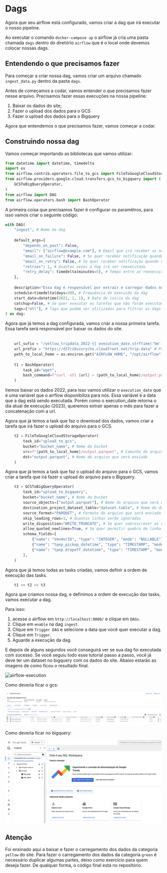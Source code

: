 # Dags

Agora que seu airflow está configurado, vamos criar a dag que irá executar o nosso pipeline.

Ao executar o comando `docker-compose up` o airflow já cria uma pasta chamada `dags` dentro do diretório `airflow` que é o local onde devemos colocar nossas dags.

## Entendendo o que precisamos fazer

Para começar a criar nossa dag, vamos criar um arquivo chamado `ingest_data.py` dentro da pasta `dags`.

Antes de começamos a codar, vamos entender o que precisamos fazer nesse arquivo. Precisamos fazer essas execuções na nossa pipeline:

1. Baixar os dados do site;
2. Fazer o upload dos dados para o GCS
3. Fazer o upload dos dados para o Bigquery

Agora que entendemos o que precisamos fazer, vamos começar a codar.

## Construindo nossa dag

Vamos começar importando as bibliotecas que vamos utilizar:

```python
from datetime import datetime, timedelta
import os
from airflow.contrib.operators.file_to_gcs import FileToGoogleCloudStorageOperator
from airflow.providers.google.cloud.transfers.gcs_to_bigquery import (
    GCSToBigQueryOperator,
)
from airflow import DAG
from airflow.operators.bash import BashOperator
```

A primeira coisa que precisamos fazer é configurar os paramêtros, para isso vamos criar o seguinte código:

```python
with DAG(
    "ingest", # Nome da dag

    default_args={
        "depends_on_past": False,
        "email": ["airflow@example.com"], # Email que irá receber as notificações
        "email_on_failure": False, # Se quer receber notificação quando a dag falhar
        "email_on_retry": False, # Se quer receber notificação quando a dag for reexecutada
        "retries": 1, # Quantas vezes a dag irá ser reexecutada
        "retry_delay": timedelta(minutes=5), # Tempo entre as reexecuções
    },

    description="Essa dag é responsável por extrair e carregar dados no bigquery", # Descrição da dag
    schedule=timedelta(days=30), # Frequência de execução da dag
    start_date=datetime(2021, 1, 1), # Data de início da dag
    catchup=False, # Se quer executar as tarefas que não foram executadas
    tags=["etl"], # Tags que podem ser utilizadas para filtrar as dags
) as dag:
```

Agora que já temos a dag configurada, vamos criar a nossa primeira tarefa. Essa tarefa será responsável por baixar os dados do site.

```python

    url_sufix = "/yellow_tripdata_2022-{{ execution_date.strftime('%m') }}.parquet" # Sufixo da url que será baixada
    url_prefix = "https://d37ci6vzurychx.cloudfront.net/trip-data" # Prefixo da url que será baixada
    path_to_local_home = os.environ.get("AIRFLOW_HOME", "/opt/airflow") # Caminho para o diretório onde será salvo o arquivo baixado

    t1 = BashOperator(
        task_id="wget",
        bash_command=f"curl -sSl {url} > {path_to_local_home}/output.parquet",
    )
```

Iremos baixar os dados 2022, para isso vamos utilizar o `execution_date` que é uma variável que o airflow disponibiliza para nós. Essa variável é a data que a dag está sendo executada. Porém como o execution_date retorna o dia atual de execução (2023), queremos extrair apenas o mês para fazer a concatenação com a url.

Agora que já temos a task que faz o download dos dados, vamos criar a tarefa que irá fazer o upload do arquivo para o GCS.

```python
    t2 = FileToGoogleCloudStorageOperator(
        task_id="upload_to_gcs",
        bucket="bucket_name", # Nome do bucket
        src=f"{path_to_local_home}/output.parquet", # Caminho do arquivo que será enviado
        dst="output.parquet", # Nome do arquivo que será enviado
    )
```

Agora que já temos a task que faz o upload do arquivo para o GCS, vamos criar a tarefa que irá fazer o upload do arquivo para o Bigquery.

```python
    t3 = GCSToBigQueryOperator(
        task_id="upload_to_bigquery",
        bucket="bucket_name", # Nome do bucket
        source_objects=["output.parquet"], # Nome do arquivo que será enviado
        destination_project_dataset_table="dataset.table", # Nome do dataset e tabela que será criada
        source_format="PARQUET", # Formato do arquivo que será enviado
        skip_leading_rows=1, # Quantas linhas serão ignoradas
        write_disposition="WRITE_TRUNCATE", # Se quer sobrescrever os dados
        allow_quoted_newlines=True, # Se quer permitir quebra de linha
        schema_fields=[
            {"name": "VendorID", "type": "INTEGER", "mode": "NULLABLE"},
            {"name": "tpep_pickup_datetime", "type": "TIMESTAMP", "mode": "NULLABLE"},
            {"name": "tpep_dropoff_datetime", "type": "TIMESTAMP", "mode": "NULLABLE"},
        ],
    )

```

Agora que já temos todas as tasks criadas, vamos definir a ordem de execução das tasks.

```python
    t1 >> t2 >> t3
```

Agora que criamos nossa dag, e definimos a ordem de execução das tasks, vamos executar a dag.

Para isso:

1. acesse o airflow em `http://localhost:8080/` e clique em `DAGs`.
2. Clique em `enable` na dag `ingest`.
3. Clique em `Trigger DAG` e selecione a data que você quer executar a dag.
4. Clique em `Trigger`.
5. Aguarde a execução da dag.

E depois de alguns segundos você conseguirá ver se sua dag foi executada com sucesso. Se você seguiu todo esse tutorial passo a passo, você já deve ter um dataset no bigquery com os dados do site. Abaixo estarão as imagens de como ficou o resultado final.

![airflow-execution](/imagens/airflow-exec.png)

Como deveria ficar o gcs:

![gcs](/imagens/gcs.png)

Como deveria ficar no bigquery:

![bigquery](/imagens/bigquery.png)

## Atenção

Foi ensinado aqui a baixar e fazer o carregamento dos dados da categoria `yellow` do site. Para fazer o carregamento dos dados da categoria `green` é necessário duplicar algumas partes, deixo como exercício para quem deseja fazer. De qualquer forma, o código final está no repositório.

